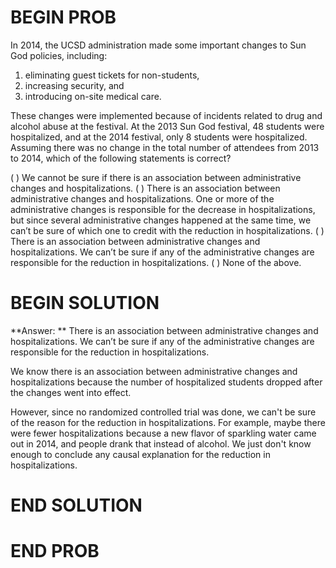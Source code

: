 # BEGIN PROB

In 2014, the UCSD administration made some important changes to Sun God policies, including:

1. eliminating guest tickets for non-students,
2. increasing security, and
3. introducing on-site medical care.
   
These changes were implemented because of incidents related to drug and alcohol abuse at the festival. At the 2013 Sun God festival, 48 students were hospitalized, and at the 2014 festival, only 8 students were hospitalized. Assuming there was no change in the total number of attendees from 2013 to 2014, which of the following statements is correct?

( ) We cannot be sure if there is an association between administrative changes and hospitalizations.
( ) There is an association between administrative changes and hospitalizations. One or more of the administrative changes is responsible for the decrease in hospitalizations, but since several administrative changes happened at the same time, we can’t be sure of which one to credit with the reduction in hospitalizations.
( ) There is an association between administrative changes and hospitalizations. We can’t be sure if any of the administrative changes are responsible for the reduction in hospitalizations.
( ) None of the above.

# BEGIN SOLUTION

**Answer: ** There is an association between administrative changes and hospitalizations. We can’t be sure if any of the administrative changes are responsible for the reduction in hospitalizations.

We know there is an association between administrative changes and hospitalizations because the number of hospitalized students dropped after the changes went into effect. 

However, since no randomized controlled trial was done, we can't be sure of the reason for the reduction in hospitalizations. For example, maybe there were fewer hospitalizations because a new flavor of sparkling water came out in 2014, and people drank that instead of alcohol. We just don't know enough to conclude any causal explanation for the reduction in hospitalizations. 


# END SOLUTION


# END PROB